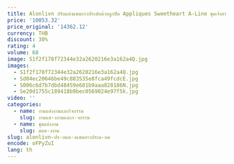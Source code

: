 ```yaml
---
title: Alonlivn ปรับแต่งแขนยาวประดับด้วยลูกปัด Appliques Sweetheart A-Line ชุดเจ้าสาว Uniquisite ลูกไม้ชุดแต่งงาน Tulle
price: '10053.32'
price_original: '14362.12'
currency: THB
discount: 30%
rating: 4
volume: 68
image: S1f2f178f72344e32a2620216e3a162a4Q.jpg
images:
  - S1f2f178f72344e32a2620216e3a162a4Q.jpg
  - Sd04ec20646be49c883535e8fca49fcdcE.jpg
  - S006c6d7b7dbd48459e681b9aaa828186N.jpg
  - Se20d1755c189418b9bec0569024e97f5k.jpg
video: ''
categories:
  - name: งานแต่งงานและกิจกรรม
    slug: งานแต-งงานและก-จกรรม
  - name: ชุดแต่งงาน
    slug: ดแต-งงาน
slug: alonlivn-ปร-บแต-งแขนยาวประด-บด
encode: oFPyZuI
lang: th
---
```

  